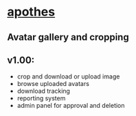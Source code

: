 # [apothes](https://apothes.irevall.me)
## Avatar gallery and cropping
## v1.00:
* crop and download or upload image
* browse uploaded avatars
* download tracking
* reporting system
* admin panel for approval and deletion